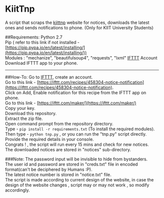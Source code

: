 # KiitTnp
A script that scraps the [kiittnp](http://kiittnp.in/tnp/usr/index.php) website for notices, downloads the latest ones and sends notifications to phone. (Only for KIIT University Students)

##Requirements:
  Python 2.7  
  Pip ( refer to this link if not installed - [https://pip.pypa.io/en/latest/installing/](https://pip.pypa.io/en/latest/installing/))  
  Modules : "mechanize", "beautifulsoup4", "requests", "lxml"
  [IFTTT](https://ifttt.com/) Account  
  Download IFTTT app to your phone.

------------------------------------------------------------------------
  
##How-To:
  Go to [IFTTT](https://ifttt.com/), create an account.  
  Go to this link - [https://ifttt.com/recipes/458304-notice-notification](https://ifttt.com/recipes/458304-notice-notification).  
  Click on Add, Enable notification for this recipe from the IFTTT app on phone.     
  Go to this link - [https://ifttt.com/maker/](https://ifttt.com/maker/)  
  Copy your key.  
  Download this repository.  
  Extract the zip file.  
  Open command prompt from the repository directory.  
  Type - `pip install -r requirements.txt`  (To install the required modules).  
  Then type - `python tnp.py` , or you can run the "tnp.py" script directly.   
  Provide the required details in your console.  
  Congrats ! , the script will run every 15 mins and check for new notices.  
  The downloaded notices are stored in "notices" sub-directory.  
  
  
###Note:
  The password input will be invisible to hide from bystanders.  
  The user id and password are stored in "creds.txt" file in encoded format(can't be deciphered by Humans :P).  
  The latest notice number is stored in "notice.txt" file.  
  The script is made according to current design of the website, in case the design of the website changes , script may or may not work , so modify accordingly.  
